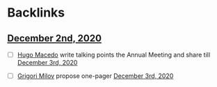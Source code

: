 
# Backlinks
## [December 2nd, 2020](<December 2nd, 2020.md>)
- [ ] [Hugo Macedo](<Hugo Macedo.md>)  write talking points the Annual Meeting and share till [December 3rd, 2020](<December 3rd, 2020.md>)

- [ ] [Grigori Milov](<Grigori Milov.md>) propose one-pager [December 3rd, 2020](<December 3rd, 2020.md>)

